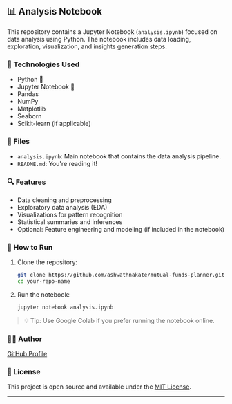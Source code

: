 ## 📊 Analysis Notebook

This repository contains a Jupyter Notebook (`analysis.ipynb`) focused on data analysis using Python. The notebook includes data loading, exploration, visualization, and insights generation steps.

### 🧰 Technologies Used

- Python 🐍
- Jupyter Notebook 📓
- Pandas
- NumPy
- Matplotlib
- Seaborn
- Scikit-learn (if applicable)

### 📁 Files

- `analysis.ipynb`: Main notebook that contains the data analysis pipeline.
- `README.md`: You're reading it!

### 🔍 Features

- Data cleaning and preprocessing
- Exploratory data analysis (EDA)
- Visualizations for pattern recognition
- Statistical summaries and inferences
- Optional: Feature engineering and modeling (if included in the notebook)

### 🚀 How to Run

1. Clone the repository:
   ```bash
   git clone https://github.com/ashwathnakate/mutual-funds-planner.git
   cd your-repo-name
   ```

2. Run the notebook:
   ```bash
   jupyter notebook analysis.ipynb
   ```

> 💡 Tip: Use Google Colab if you prefer running the notebook online.

### 🧑‍💻 Author

[GitHub Profile](https://github.com/ashwathnakate)

### 📄 License

This project is open source and available under the [MIT License](LICENSE).

---
